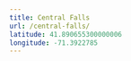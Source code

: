 ```yaml
---
title: Central Falls
url: /central-falls/
latitude: 41.890655300000006
longitude: -71.3922785
---
```

